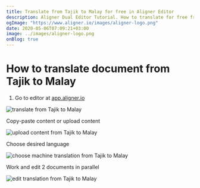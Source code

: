 ```yaml
---
title: Translate from Tajik to Malay for free in Aligner Editor
description: Aligner Dual Editor Tutorial. How to translate for free from Tajik to Malay. Aligner is multilingual document management platform. 
ogImage: "https://www.aligner.io/images/aligner-logo.png"
date: 2020-05-06T07:09:21+03:00
image: ../images/aligner-logo.png
onBlog: true
---
```


# How to translate document from Tajik to Malay

1. Go to editor at [app.aligner.io](https://app.aligner.io "Aligner App web page")

![translate from Tajik to Malay](../aligner-blank-editor.png "translate from Tajik to Malay")

Copy-paste content or upload content

![upload content from Tajik to Malay](../aligner-uploaded-document.png "upload content from Tajik to Malay")

Choose desired language

![choose machine translation from Tajik to Malay](../aligner-language-dropdown.png "choose machine translation from Tajik to Malay")

Work and edit 2 documents in parallel

![edit translation from Tajik to Malay](../aligner-double-sitded-editor.png "edit translation from Tajik to Malay")

